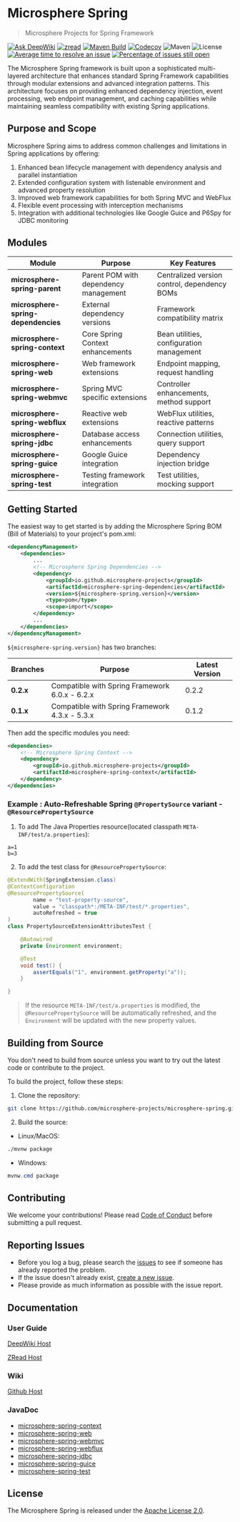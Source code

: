 # Microsphere Spring

> Microsphere Projects for Spring Framework

[![Ask DeepWiki](https://deepwiki.com/badge.svg)](https://deepwiki.com/microsphere-projects/microsphere-spring)
[![zread](https://img.shields.io/badge/Ask_Zread-_.svg?style=flat&color=00b0aa&labelColor=000000&logo=data%3Aimage%2Fsvg%2Bxml%3Bbase64%2CPHN2ZyB3aWR0aD0iMTYiIGhlaWdodD0iMTYiIHZpZXdCb3g9IjAgMCAxNiAxNiIgZmlsbD0ibm9uZSIgeG1sbnM9Imh0dHA6Ly93d3cudzMub3JnLzIwMDAvc3ZnIj4KPHBhdGggZD0iTTQuOTYxNTYgMS42MDAxSDIuMjQxNTZDMS44ODgxIDEuNjAwMSAxLjYwMTU2IDEuODg2NjQgMS42MDE1NiAyLjI0MDFWNC45NjAxQzEuNjAxNTYgNS4zMTM1NiAxLjg4ODEgNS42MDAxIDIuMjQxNTYgNS42MDAxSDQuOTYxNTZDNS4zMTUwMiA1LjYwMDEgNS42MDE1NiA1LjMxMzU2IDUuNjAxNTYgNC45NjAxVjIuMjQwMUM1LjYwMTU2IDEuODg2NjQgNS4zMTUwMiAxLjYwMDEgNC45NjE1NiAxLjYwMDFaIiBmaWxsPSIjZmZmIi8%2BCjxwYXRoIGQ9Ik00Ljk2MTU2IDEwLjM5OTlIMi4yNDE1NkMxLjg4ODEgMTAuMzk5OSAxLjYwMTU2IDEwLjY4NjQgMS42MDE1NiAxMS4wMzk5VjEzLjc1OTlDMS42MDE1NiAxNC4xMTM0IDEuODg4MSAxNC4zOTk5IDIuMjQxNTYgMTQuMzk5OUg0Ljk2MTU2QzUuMzE1MDIgMTQuMzk5OSA1LjYwMTU2IDE0LjExMzQgNS42MDE1NiAxMy43NTk5VjExLjAzOTlDNS42MDE1NiAxMC42ODY0IDUuMzE1MDIgMTAuMzk5OSA0Ljk2MTU2IDEwLjM5OTlaIiBmaWxsPSIjZmZmIi8%2BCjxwYXRoIGQ9Ik0xMy43NTg0IDEuNjAwMUgxMS4wMzg0QzEwLjY4NSAxLjYwMDEgMTAuMzk4NCAxLjg4NjY0IDEwLjM5ODQgMi4yNDAxVjQuOTYwMUMxMC4zOTg0IDUuMzEzNTYgMTAuNjg1IDUuNjAwMSAxMS4wMzg0IDUuNjAwMUgxMy43NTg0QzE0LjExMTkgNS42MDAxIDE0LjM5ODQgNS4zMTM1NiAxNC4zOTg0IDQuOTYwMVYyLjI0MDFDMTQuMzk4NCAxLjg4NjY0IDE0LjExMTkgMS42MDAxIDEzLjc1ODQgMS42MDAxWiIgZmlsbD0iI2ZmZiIvPgo8cGF0aCBkPSJNNCAxMkwxMiA0TDQgMTJaIiBmaWxsPSIjZmZmIi8%2BCjxwYXRoIGQ9Ik00IDEyTDEyIDQiIHN0cm9rZT0iI2ZmZiIgc3Ryb2tlLXdpZHRoPSIxLjUiIHN0cm9rZS1saW5lY2FwPSJyb3VuZCIvPgo8L3N2Zz4K&logoColor=ffffff)](https://zread.ai/microsphere-projects/microsphere-spring)
[![Maven Build](https://github.com/microsphere-projects/microsphere-spring/actions/workflows/maven-build.yml/badge.svg)](https://github.com/microsphere-projects/microsphere-spring/actions/workflows/maven-build.yml)
[![Codecov](https://codecov.io/gh/microsphere-projects/microsphere-spring/branch/main/graph/badge.svg)](https://app.codecov.io/gh/microsphere-projects/microsphere-spring)
![Maven](https://img.shields.io/maven-central/v/io.github.microsphere-projects/microsphere-spring.svg)
![License](https://img.shields.io/github/license/microsphere-projects/microsphere-spring.svg)
[![Average time to resolve an issue](http://isitmaintained.com/badge/resolution/microsphere-projects/microsphere-spring.svg)](http://isitmaintained.com/project/microsphere-projects/microsphere-spring "Average time to resolve an issue")
[![Percentage of issues still open](http://isitmaintained.com/badge/open/microsphere-projects/microsphere-spring.svg)](http://isitmaintained.com/project/microsphere-projects/microsphere-spring "Percentage of issues still open")

The Microsphere Spring framework is built upon a sophisticated multi-layered architecture that enhances standard Spring
Framework capabilities through modular extensions and advanced integration patterns. This architecture focuses on
providing enhanced dependency injection, event processing, web endpoint management, and caching capabilities while
maintaining seamless compatibility with existing Spring applications.

## Purpose and Scope

Microsphere Spring aims to address common challenges and limitations in Spring applications by offering:

1. Enhanced bean lifecycle management with dependency analysis and parallel instantiation
2. Extended configuration system with listenable environment and advanced property resolution
3. Improved web framework capabilities for both Spring MVC and WebFlux
4. Flexible event processing with interception mechanisms
5. Integration with additional technologies like Google Guice and P6Spy for JDBC monitoring

## Modules

| **Module**                          | **Purpose**                           | **Key Features**                             |
|-------------------------------------|---------------------------------------|----------------------------------------------|
| **microsphere-spring-parent**       | Parent POM with dependency management | Centralized version control, dependency BOMs |
| **microsphere-spring-dependencies** | External dependency versions          | Framework compatibility matrix               |
| **microsphere-spring-context**      | Core Spring Context enhancements      | Bean utilities, configuration management     |
| **microsphere-spring-web**          | Web framework extensions              | Endpoint mapping, request handling           |
| **microsphere-spring-webmvc**       | Spring MVC specific extensions        | Controller enhancements, method support      |
| **microsphere-spring-webflux**      | Reactive web extensions               | WebFlux utilities, reactive patterns         |
| **microsphere-spring-jdbc**         | Database access enhancements          | Connection utilities, query support          |
| **microsphere-spring-guice**        | Google Guice integration              | Dependency injection bridge                  |
| **microsphere-spring-test**         | Testing framework integration         | Test utilities, mocking support              |

## Getting Started

The easiest way to get started is by adding the Microsphere Spring BOM (Bill of Materials) to your project's pom.xml:

```xml
<dependencyManagement>
    <dependencies>
        ...
        <!-- Microsphere Spring Dependencies -->
        <dependency>
            <groupId>io.github.microsphere-projects</groupId>
            <artifactId>microsphere-spring-dependencies</artifactId>
            <version>${microsphere-spring.version}</version>
            <type>pom</type>
            <scope>import</scope>
        </dependency>
        ...
    </dependencies>
</dependencyManagement>
```

`${microsphere-spring.version}` has two branches:

| **Branches** | **Purpose**                                    | **Latest Version** |
|--------------|------------------------------------------------|--------------------|
| **0.2.x**    | Compatible with Spring Framework 6.0.x - 6.2.x | 0.2.2              |
| **0.1.x**    | Compatible with Spring Framework 4.3.x - 5.3.x | 0.1.2              |

Then add the specific modules you need:

```xml
<dependencies>
    <!-- Microsphere Spring Context -->
    <dependency>
        <groupId>io.github.microsphere-projects</groupId>
        <artifactId>microsphere-spring-context</artifactId>
    </dependency>
</dependencies>
```

### Example : Auto-Refreshable Spring `@PropertySource` variant - `@ResourcePropertySource`

1. To add The Java Properties resource(located classpath `META-INF/test/a.properties`):

```properties
a=1
b=3
```

2. To add the test class for `@ResourcePropertySource`:

```java
@ExtendWith(SpringExtension.class)
@ContextConfiguration
@ResourcePropertySource(
        name = "test-property-source",
        value = "classpath*:/META-INF/test/*.properties",
        autoRefreshed = true
)
class PropertySourceExtensionAttributesTest {

    @Autowired
    private Environment environment;

    @Test
    void test() {
        assertEquals("1", environment.getProperty("a"));
    }

}
```

> If the resource `META-INF/test/a.properties` is modified, the `@ResourcePropertySource` will be automatically
> refreshed, and the `Environment` will be updated with the new property values.

## Building from Source

You don't need to build from source unless you want to try out the latest code or contribute to the project.

To build the project, follow these steps:

1. Clone the repository:

```bash
git clone https://github.com/microsphere-projects/microsphere-spring.git
```

2. Build the source:

- Linux/MacOS:

```bash
./mvnw package
```

- Windows:

```powershell
mvnw.cmd package
```

## Contributing

We welcome your contributions! Please read [Code of Conduct](./CODE_OF_CONDUCT.md) before submitting a pull request.

## Reporting Issues

* Before you log a bug, please search the [issues](https://github.com/microsphere-projects/microsphere-spring/issues)
  to see if someone has already reported the problem.
* If the issue doesn't already
  exist, [create a new issue](https://github.com/microsphere-projects/microsphere-spring/issues/new).
* Please provide as much information as possible with the issue report.

## Documentation

### User Guide

[DeepWiki Host](https://deepwiki.com/microsphere-projects/microsphere-spring)

[ZRead Host](https://zread.ai/microsphere-projects/microsphere-spring)

### Wiki

[Github Host](https://github.com/microsphere-projects/microsphere-spring/wiki)

### JavaDoc

- [microsphere-spring-context](https://javadoc.io/doc/io.github.microsphere-projects/microsphere-spring-context)
- [microsphere-spring-web](https://javadoc.io/doc/io.github.microsphere-projects/microsphere-spring-web)
- [microsphere-spring-webmvc](https://javadoc.io/doc/io.github.microsphere-projects/microsphere-spring-webmvc)
- [microsphere-spring-webflux](https://javadoc.io/doc/io.github.microsphere-projects/microsphere-spring-webflux)
- [microsphere-spring-jdbc](https://javadoc.io/doc/io.github.microsphere-projects/microsphere-spring-jdbc)
- [microsphere-spring-guice](https://javadoc.io/doc/io.github.microsphere-projects/microsphere-spring-guice)
- [microsphere-spring-test](https://javadoc.io/doc/io.github.microsphere-projects/microsphere-spring-test)

## License

The Microsphere Spring is released under the [Apache License 2.0](https://www.apache.org/licenses/LICENSE-2.0).

